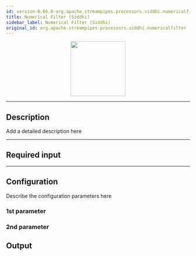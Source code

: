```yaml
---
id: version-0.66.0-org.apache.streampipes.processors.siddhi.numericalfilter
title: Numerical Filter (Siddhi)
sidebar_label: Numerical Filter (Siddhi)
original_id: org.apache.streampipes.processors.siddhi.numericalfilter
---
```


<!--
  ~ Licensed to the Apache Software Foundation (ASF) under one or more
  ~ contributor license agreements.  See the NOTICE file distributed with
  ~ this work for additional information regarding copyright ownership.
  ~ The ASF licenses this file to You under the Apache License, Version 2.0
  ~ (the "License"); you may not use this file except in compliance with
  ~ the License.  You may obtain a copy of the License at
  ~
  ~    http://www.apache.org/licenses/LICENSE-2.0
  ~
  ~ Unless required by applicable law or agreed to in writing, software
  ~ distributed under the License is distributed on an "AS IS" BASIS,
  ~ WITHOUT WARRANTIES OR CONDITIONS OF ANY KIND, either express or implied.
  ~ See the License for the specific language governing permissions and
  ~ limitations under the License.
  ~
  -->



<p align="center"> 
    <img src="/docs/img/pipeline-elements/org.apache.streampipes.processors.siddhi.numericalfilter/icon.png" width="150px;" class="pe-image-documentation"/>
</p>

***

## Description


Add a detailed description here

***

## Required input


***

## Configuration

Describe the configuration parameters here

### 1st parameter


### 2nd parameter

## Output